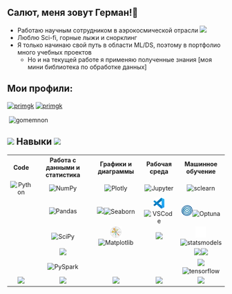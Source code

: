 <!-- Заголовок-->
<h2 align="left">Салют, меня зовут Герман!🖖</h2>

- Работаю научным сотрудником в аэрокосмической отрасли  <img src="https://media0.giphy.com/media/v1.Y2lkPTc5MGI3NjExZGI1bTYzeXFkbWFmbnJuajZ1NXV5bzFzd205c3ZlMWtyNjdiOWQzNCZlcD12MV9pbnRlcm5hbF9naWZfYnlfaWQmY3Q9cw/XxgwxP97w8j1KBtm1R/giphy.gif" width="60px">
- Люблю Sci-fi, горные лыжи и снорклинг 
- Я только начинаю свой путь в области ML/DS, поэтому в портфолио много учебных проектов
   - Но и на текущей работе я применяю полученные знания [моя мини библиотека по обработке данных]

<!-- Ссылки на профили-->
<h2 align="left">Мои профили:</h2>

<a href="https://kaggle.com/primgk" target="blank"><img align="center" src="https://img.shields.io/badge/Profile-Kaggle-015482?logo=kaggle" alt="primgk" height="25" /></a>
<a href="https://www.researchgate.net/profile/German-Primachenko" target="blank"><img align="center" src="https://img.shields.io/badge/Research-Gate-137e6d?logo=researchgate" alt="primgk" height="25"/></a>

<!--Ссылка на статистику профиля github-->
<p>&nbsp;<img align="center" src="https://github-readme-stats.vercel.app/api?username=gomemnon&show_icons=true&locale=en" alt="gomemnon" width='44.4%'/></p>

<!--Раздел с навыками-->
<div align="center" style="text-align: left;">
   <h2>
      <img src="https://media1.giphy.com/media/v1.Y2lkPTc5MGI3NjExcGRmdnlucTJuMWswbTV1bmo5YWVvMmV2cGk5aGxrZW8xODUxaXYxdCZlcD12MV9pynRlcm5hbF9naWZfYnlfaWQmY3Q9cw/WUlplcMpOCEmTGBtBW/giphy.gif" width="40px">
      Навыки 
      <img src="https://media1.giphy.com/media/v1.Y2lkPTc5MGI3NjExcGRmdnlucTJuMWswbTV1bmo5YWVvMmV2cGk5aGxrZW8xODUxaXYxdCZlcD12MV9pynRlcm5hbF9naWZfYnlfaWQmY3Q9cw/WUlplcMpOCEmTGBtBW/giphy.gif" width="40px">
   </h2>
</div>

<!--Таблицы навыков-->
<table align='center'> 
   <tr align='center', valign='middle'>  <!--строка 0-->
      <th>Code</th> 
      <th>Работа с данными и статистика</th>
      <th>Графики и диаграммы</th>
      <th>Рабочая среда</th>
      <th>Машинное обучение</th>
   </tr>
   
   <tr align='center', valign='middle'> <!--строка 1-->
      <td><img src="https://img.shields.io/badge/Code-Python%203-015482?logo=python" alt=Python height="25"></td>
      <td><img src="https://img.shields.io/badge/lib-NumPy-015482?logo=numpy" alt=NumPy height="25"></td>
      <td><img src="https://img.shields.io/badge/graph-Plotly-ed417c?logo=Plotly" alt=Plotly height="25"></td>
      <td><img src="https://img.shields.io/badge/Notebook-Jupiter-f37726?logo=jupyter" alt=Jupyter height="25"></td>
      <td><img src="https://img.shields.io/badge/Scikit-Learn-f89939?logo=scikitlearn" alt=sclearn height="25"></td>
   </tr>
   
   <tr align='center', valign='middle'> <!--строка 2-->
      <td></td>
      <td><img src="https://img.shields.io/badge/lib-Pandas-130654?logo=pandas" alt=Pandas height="25"></td>
      <td><img src="https://seaborn.pydata.org/_images/logo-mark-lightbg.svg" height='25'/><img src="https://img.shields.io/badge/graph-Seaborn-444876?" alt=Seaborn height="25"></td>
      <td><img src="https://raw.githubusercontent.com/Gomemnon/Gomemnon/86968a53f57582eae662868d02b033c748652851/vscode.svg" height="25"'/><img src="https://img.shields.io/badge/API-VS%20Code-24abf2?" alt=VSCode height="25"></td>
      <td><img src="https://github.com/Gomemnon/Gomemnon/blob/main/optuna.png?raw=true" height="25"/><img src="https://img.shields.io/badge/fw-Optuna-085295?" alt=Optuna height="25"></td>
   </tr>
   
   <tr align='center', valign='middle'> <!--строка 3-->
      <td></td>
      <td><img src="https://img.shields.io/badge/lib-SciPy-013243?logo=SciPy" alt=SciPy height="25"></td>
      <td><img src="https://raw.githubusercontent.com/Gomemnon/Gomemnon/c2c01041c418984c5cde7bdf5d1250946a032de0/Matplotlib_icon.svg" height="25"/><img src="https://img.shields.io/badge/graph-Matplotlib-65baea?" alt=Matplotlib height="25"></td>
      <td><img src="https://img.shields.io/badge/Notes-Obsidian-a88bfa?logo=obsidian" height="25"></td>
      <td><img src="https://raw.githubusercontent.com/Gomemnon/Gomemnon/b389c1cbfad6abd1b5ae7cf160d98d84f20b0fe9/statsmodels-logo.svg" height="25"/><img src="https://img.shields.io/badge/Stats-Models-4051b5?" alt=statsmodels height="25"></td>
   </tr>
   
   <tr align='center', valign='middle'> <!--строка 4-->
      <td></td>
      <td><img src="https://img.shields.io/badge/SQL-PostgreSQL-689fc8?logo=postgresql" height="25"></td>
      <td></td>
      <td></td>
      <td><img src="https://www.vectorlogo.zone/logos/pytorch/pytorch-icon.svg" height="25"/><img src="https://img.shields.io/badge/Py-Torch-f94e2d?" height="25"></td>
   </tr>
   <tr align='center', valign='middle'> <!--строка 5-->
      <td></td>
      <td><img src="https://img.shields.io/badge/fw-PySpark-e85c1c?logo=apachespark" alt=PySpark height="25"></td>
      <td></td>
      <td></td>
      <td><img src="https://www.vectorlogo.zone/logos/tensorflow/tensorflow-icon.svg" height="25"/><img src="https://img.shields.io/badge/Tensor-Flow-ff8200?" alt=tensorflow height="25"></td>
   </tr>
   
   <tr align='center', valign='middle'> <!--строка 6-->
      <td><img src="https://media1.giphy.com/media/v1.Y2lkPTc5MGI3NjExcDN1YnlnY3lwZWZxNmpmZXE5YXJpaTRoNjA5Mmh4YzZwOG4zZGI2ciZlcD12MV9pbnRlcm5hbF9naWZfYnlfaWQmY3Q9cw/5xad9V0mE1nGygEmbT/giphy.gif" width='50px'></td>
      <td><img src="https://media1.giphy.com/media/v1.Y2lkPTc5MGI3NjExcDN1YnlnY3lwZWZxNmpmZXE5YXJpaTRoNjA5Mmh4YzZwOG4zZGI2ciZlcD12MV9pbnRlcm5hbF9naWZfYnlfaWQmY3Q9cw/5xad9V0mE1nGygEmbT/giphy.gif" width='50px'></td>
      <td><img src="https://media1.giphy.com/media/v1.Y2lkPTc5MGI3NjExcDN1YnlnY3lwZWZxNmpmZXE5YXJpaTRoNjA5Mmh4YzZwOG4zZGI2ciZlcD12MV9pbnRlcm5hbF9naWZfYnlfaWQmY3Q9cw/5xad9V0mE1nGygEmbT/giphy.gif" width='50px'></td>
      <td><img src="https://media1.giphy.com/media/v1.Y2lkPTc5MGI3NjExcDN1YnlnY3lwZWZxNmpmZXE5YXJpaTRoNjA5Mmh4YzZwOG4zZGI2ciZlcD12MV9pbnRlcm5hbF9naWZfYnlfaWQmY3Q9cw/5xad9V0mE1nGygEmbT/giphy.gif" width='50px'></td>
      <td><img src="https://media1.giphy.com/media/v1.Y2lkPTc5MGI3NjExcDN1YnlnY3lwZWZxNmpmZXE5YXJpaTRoNjA5Mmh4YzZwOG4zZGI2ciZlcD12MV9pbnRlcm5hbF9naWZfYnlfaWQmY3Q9cw/5xad9V0mE1nGygEmbT/giphy.gif" width='50px'></td>
   </tr>
</table>


